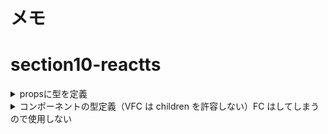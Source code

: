 # メモ

# section10-reactts

<details><summary>propsに型を定義</summary>

```TypeScript
/import { VFC } from "react";
import { TodoType } from "./types/todo";

// 型指定①
// Pick：(props: Pick<TodoType, "title" | "userId" | "completed">)
// 型指定② 今回はidのみ不要なので、Omitでidを除外する。こちらの方が楽。
//  Omit<TodoType, "id">
const Todo: VFC<Omit<TodoType, "id">> = (props) => {
  //   const { todo } = props;
  //   const { title, userId } = todo;
  const { title, userId, completed = false } = props;
  const completeMark = completed ? "[完]" : "[未]";

  return <p>{`${completeMark} ${title}{ユーザー:${userId}}`}</p>;
};

export default Todo;
```

</details>

<details><summary>コンポーネントの型定義（VFC は children を許容しない）FC はしてしまうので使用しない</summary>

```TypeScript
{/* childrenの方指定をしていないため、下記はエラーになる */}
{/* <Text color="red" fontSize="18px">ddd</Text> */}

  const Todo: VFC<Omit<TodoType, "id">> = (props) => {
  const { title, userId, completed = false } = props;
  const completeMark = completed ? "[完]" : "[未]";

  return (
    <p>{`${completeMark} ${title}{ユーザー:${userId}}`}</p>;
    {/* オプショナルチューニング */}
    <dd>{user.hobbies ? user.hobbies?.join(" / ") : "趣味なし"}</dd>
    )
};
```

</details>
